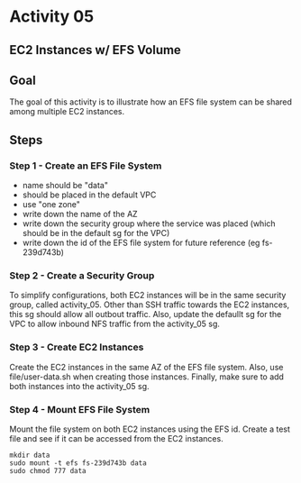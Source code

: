 # Activity 05

## EC2 Instances w/ EFS Volume

## Goal
The goal of this activity is to illustrate how an EFS file system can be shared among multiple EC2 instances. 
 
## Steps

### Step 1 - Create an EFS File System

* name should be "data"
* should be placed in the default VPC
* use "one zone"
* write down the name of the AZ 
* write down the security group where the service was placed (which should be in the default sg for the VPC)
* write down the id of the EFS file system for future reference (eg fs-239d743b)

### Step 2 - Create a Security Group 

To simplify configurations, both EC2 instances will be in the same security group, called activity_05.  Other than SSH traffic towards the EC2 instances, this sg should allow all outbout traffic.  Also, update the defaullt sg for the VPC to allow inbound NFS traffic from the activity_05 sg.

### Step 3 - Create EC2 Instances

Create the EC2 instances in the same AZ of the EFS file system. Also, use file/user-data.sh when creating those instances. Finally, make sure to add both instances into the activity_05 sg. 

### Step 4 - Mount EFS File System 

Mount the file system on both EC2 instances using the EFS id. Create a test file and see if it can be accessed from the EC2 instances. 

```
mkdir data
sudo mount -t efs fs-239d743b data
sudo chmod 777 data
```
